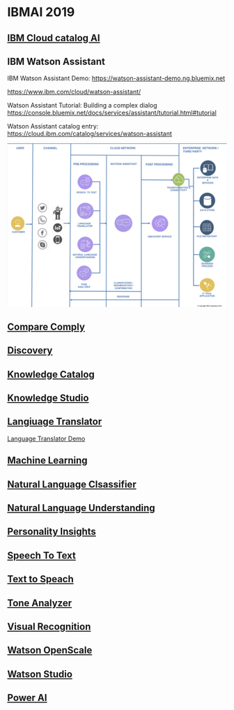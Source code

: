 # IBMAI 2019

## [IBM Cloud catalog AI](https://console.bluemix.net/catalog/?category=ai)

## IBM Watson Assistant

IBM Watson Assistant Demo: https://watson-assistant-demo.ng.bluemix.net

https://www.ibm.com/cloud/watson-assistant/

Watson Assistant Tutorial: Building a complex dialog https://console.bluemix.net/docs/services/assistant/tutorial.html#tutorial

Watson Assistant catalog entry: https://cloud.ibm.com/catalog/services/watson-assistant

<img src="img/Screen Shot 2019-02-13 at 9.00.45 AM.png">


## [Compare Comply](https://console.bluemix.net/catalog/services/compare-comply)

## [Discovery](https://console.bluemix.net/catalog/services/discovery)

## [Knowledge Catalog](https://console.bluemix.net/catalog/services/knowledge-catalog)

## [Knowledge Studio](https://console.bluemix.net/catalog/services/knowledge-studio)

## [Langiuage Translator](https://console.bluemix.net/catalog/services/language-translator)
   [Language Translator Demo](https://language-translator-demo.ng.bluemix.net)
   
## [Machine Learning](https://console.bluemix.net/catalog/services/machine-learning)  

## [Natural Language Clsassifier](https://console.bluemix.net/catalog/services/natural-language-classifier)

## [Natural Language Understanding](https://console.bluemix.net/catalog/services/natural-language-understanding)

## [Personality Insights](https://console.bluemix.net/catalog/services/personality-insights)

## [Speech To Text](https://console.bluemix.net/catalog/services/speech-to-text)

## [Text to Speach](https://console.bluemix.net/catalog/services/text-to-speech)

## [Tone Analyzer](https://console.bluemix.net/catalog/services/tone-analyzer)

## [Visual Recognition](https://console.bluemix.net/catalog/services/tone-analyzer)

## [Watson OpenScale](https://console.bluemix.net/catalog/services/watson-openscale)

## [Watson Studio](https://console.bluemix.net/catalog/services/watson-studio)

## [Power AI](https://console.bluemix.net/catalog/services/powerai)



